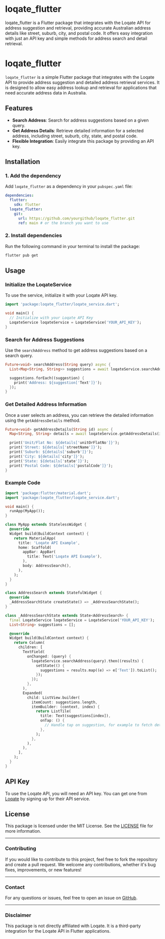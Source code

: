 # loqate_flutter
loqate_flutter is a Flutter package that integrates with the Loqate API for address suggestion and retrieval, providing accurate Australian address details like street, suburb, city, and postal code. It offers easy integration with just an API key and simple methods for address search and detail retrieval.



# loqate_flutter

`loqate_flutter` is a simple Flutter package that integrates with the Loqate API to provide address suggestion and detailed address retrieval services. It is designed to allow easy address lookup and retrieval for applications that need accurate address data in Australia.

## Features

- **Search Address**: Search for address suggestions based on a given query.
- **Get Address Details**: Retrieve detailed information for a selected address, including street, suburb, city, state, and postal code.
- **Flexible Integration**: Easily integrate this package by providing an API key.

## Installation

### 1. Add the dependency

Add `loqate_flutter` as a dependency in your `pubspec.yaml` file:

```yaml
dependencies:
  flutter:
    sdk: flutter
  loqate_flutter:
    git:
      url: https://github.com/yourgithub/loqate_flutter.git
      ref: main # or the branch you want to use
```

### 2. Install dependencies

Run the following command in your terminal to install the package:

```bash
flutter pub get
```

## Usage

### Initialize the LoqateService

To use the service, initialize it with your Loqate API key.

```dart
import 'package:loqate_flutter/loqate_service.dart';

void main() {
  // Initialize with your Loqate API Key
  LoqateService loqateService = LoqateService('YOUR_API_KEY');
}
```

### Search for Address Suggestions

Use the `searchAddress` method to get address suggestions based on a search query.

```dart
Future<void> searchAddress(String query) async {
  List<Map<String, String>> suggestions = await loqateService.searchAddress(query);

  suggestions.forEach((suggestion) {
    print('Address: ${suggestion['Text']}');
  });
}
```

### Get Detailed Address Information

Once a user selects an address, you can retrieve the detailed information using the `getAddressDetails` method.

```dart
Future<void> getAddressDetails(String id) async {
  Map<String, String> details = await loqateService.getAddressDetails(id);

  print('Unit/Flat No: ${details['unitOrFlatNo']}');
  print('Street: ${details['streetName']}');
  print('Suburb: ${details['suburb']}');
  print('City: ${details['city']}');
  print('State: ${details['state']}');
  print('Postal Code: ${details['postalCode']}');
}
```

### Example Code

```dart
import 'package:flutter/material.dart';
import 'package:loqate_flutter/loqate_service.dart';

void main() {
  runApp(MyApp());
}

class MyApp extends StatelessWidget {
  @override
  Widget build(BuildContext context) {
    return MaterialApp(
      title: 'Loqate API Example',
      home: Scaffold(
        appBar: AppBar(
          title: Text('Loqate API Example'),
        ),
        body: AddressSearch(),
      ),
    );
  }
}

class AddressSearch extends StatefulWidget {
  @override
  _AddressSearchState createState() => _AddressSearchState();
}

class _AddressSearchState extends State<AddressSearch> {
  final LoqateService loqateService = LoqateService('YOUR_API_KEY');
  List<String> suggestions = [];

  @override
  Widget build(BuildContext context) {
    return Column(
      children: [
        TextField(
          onChanged: (query) {
            loqateService.searchAddress(query).then((results) {
              setState(() {
                suggestions = results.map((e) => e['Text']).toList();
              });
            });
          },
        ),
        Expanded(
          child: ListView.builder(
            itemCount: suggestions.length,
            itemBuilder: (context, index) {
              return ListTile(
                title: Text(suggestions[index]),
                onTap: () {
                  // Handle tap on suggestion, for example to fetch detailed info
                },
              );
            },
          ),
        ),
      ],
    );
  }
}
```

## API Key

To use the Loqate API, you will need an API key. You can get one from [Loqate](https://www.loqate.com/) by signing up for their API service.

## License

This package is licensed under the MIT License. See the [LICENSE](LICENSE) file for more information.

---

### Contributing

If you would like to contribute to this project, feel free to fork the repository and create a pull request. We welcome any contributions, whether it's bug fixes, improvements, or new features!

---

### Contact

For any questions or issues, feel free to open an issue on [GitHub](https://github.com/yourgithub/loqate_flutter).

---

### Disclaimer

This package is not directly affiliated with Loqate. It is a third-party integration for the Loqate API in Flutter applications.
